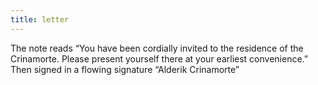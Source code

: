 ```yaml
---
title: letter
---
```

The note reads “You have been cordially invited to the residence of the Crinamorte. Please present yourself there at your earliest convenience.” Then signed in a flowing signature “Alderik Crinamorte”
